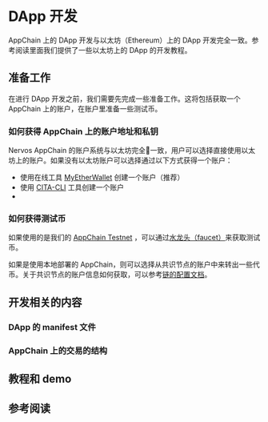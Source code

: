 # DApp 开发
AppChain 上的 DApp 开发与以太坊（Ethereum）上的 DApp 开发完全一致。参考阅读里面我们提供了一些以太坊上的 DApp 的开发教程。

## 准备工作
在进行 DApp 开发之前，我们需要先完成一些准备工作。这将包括获取一个 AppChain 上的账户，在账户里准备一些测试币。

### 如何获得 AppChain 上的账户地址和私钥
Nervos AppChain 的账户系统与以太坊完全一致，用户可以选择直接使用以太坊上的账户。如果没有以太坊账户可以选择通过以下方式获得一个账户：
* 使用在线工具 [MyEtherWallet](https://www.myetherwallet.com/) 创建一个账户（推荐）
* 使用 [CITA-CLI](https://github.com/cryptape/cita-cli) 工具创建一个账户
* 

### 如何获得测试币
如果使用的是我们的 [AppChain Testnet](quick-start/deploy-appchain.md#测试链) ，可以通过[水龙头（faucet）](quick-start/deploy-appchain.md#水龙头)来获取测试币。

如果是使用本地部署的 AppChain，则可以选择从共识节点的账户中来转出一些代币。关于共识节点的账户信息如何获取，可以参考[链的配置文档](https://docs.nervos.org/cita/#/chain/config_tool?id=setup)。

## 开发相关的内容

### DApp 的 manifest 文件

### AppChain 上的交易的结构

## 教程和 demo


## 参考阅读
